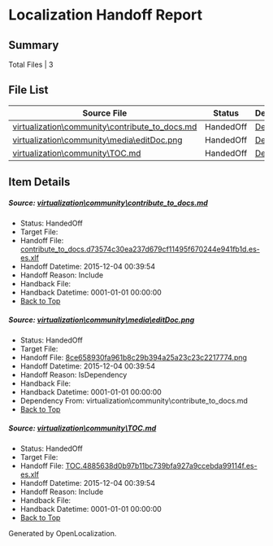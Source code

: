 # <a name='report-top'></a> Localization Handoff Report

## Summary
 Total Files | 3

## File List
 Source File | Status | Details 
 ----------- | ------ | ------- 
 [virtualization\community\contribute_to_docs.md](https://github.com/Microsoft/Virtualization-Documentation-Private/blob/bdb9226484cbef78a8c6821f30ccb7b9c8128263/virtualization/community/contribute_to_docs.md) | HandedOff | [Details](#00c4ba77dd38943689459271e9344cc74ef3c4ab58)
 [virtualization\community\media\editDoc.png](https://github.com/Microsoft/Virtualization-Documentation-Private/blob/bdb9226484cbef78a8c6821f30ccb7b9c8128263/virtualization/community/media/editDoc.png) | HandedOff | [Details](#8ce658930fa961b8c29b394a25a23c23c221777460)
 [virtualization\community\TOC.md](https://github.com/Microsoft/Virtualization-Documentation-Private/blob/bdb9226484cbef78a8c6821f30ccb7b9c8128263/virtualization/community/TOC.md) | HandedOff | [Details](#a784d37b2419ca37ea9add2d919a80297e929acb61)

## Item Details
##### <a name='00c4ba77dd38943689459271e9344cc74ef3c4ab58'></a> Source: [virtualization\community\contribute_to_docs.md](https://github.com/Microsoft/Virtualization-Documentation-Private/blob/bdb9226484cbef78a8c6821f30ccb7b9c8128263/virtualization/community/contribute_to_docs.md)
* Status: HandedOff
* Target File: 
* Handoff File: [contribute_to_docs.d73574c30ea237d679cf11495f670244e941fb1d.es-es.xlf](https://github.com/Microsoft/Virtualization-Documentation-Private.handoff/blob/93b5f8b4cdabf1c40db776e0bb25a3171ef23385/ol-handoff/Microsoft/Virtualization-Documentation-Private.es-es/live/contribute_to_docs.d73574c30ea237d679cf11495f670244e941fb1d.es-es.xlf)
* Handoff Datetime: 2015-12-04 00:39:54
* Handoff Reason: Include
* Handback File: 
* Handback Datetime: 0001-01-01 00:00:00
* [Back to Top](#report-top)

##### <a name='8ce658930fa961b8c29b394a25a23c23c221777460'></a> Source: [virtualization\community\media\editDoc.png](https://github.com/Microsoft/Virtualization-Documentation-Private/blob/bdb9226484cbef78a8c6821f30ccb7b9c8128263/virtualization/community/media/editDoc.png)
* Status: HandedOff
* Target File: 
* Handoff File: [8ce658930fa961b8c29b394a25a23c23c2217774.png](https://github.com/Microsoft/Virtualization-Documentation-Private.handoff/blob/93b5f8b4cdabf1c40db776e0bb25a3171ef23385/ol-handoff/Microsoft/Virtualization-Documentation-Private.es-es/live/8ce658930fa961b8c29b394a25a23c23c2217774.png)
* Handoff Datetime: 2015-12-04 00:39:54
* Handoff Reason: IsDependency
* Handback File: 
* Handback Datetime: 0001-01-01 00:00:00
* Dependency From: virtualization\community\contribute_to_docs.md
* [Back to Top](#report-top)

##### <a name='a784d37b2419ca37ea9add2d919a80297e929acb61'></a> Source: [virtualization\community\TOC.md](https://github.com/Microsoft/Virtualization-Documentation-Private/blob/bdb9226484cbef78a8c6821f30ccb7b9c8128263/virtualization/community/TOC.md)
* Status: HandedOff
* Target File: 
* Handoff File: [TOC.4885638d0b97b11bc739bfa927a9ccebda99114f.es-es.xlf](https://github.com/Microsoft/Virtualization-Documentation-Private.handoff/blob/93b5f8b4cdabf1c40db776e0bb25a3171ef23385/ol-handoff/Microsoft/Virtualization-Documentation-Private.es-es/live/TOC.4885638d0b97b11bc739bfa927a9ccebda99114f.es-es.xlf)
* Handoff Datetime: 2015-12-04 00:39:54
* Handoff Reason: Include
* Handback File: 
* Handback Datetime: 0001-01-01 00:00:00
* [Back to Top](#report-top)


Generated by OpenLocalization.
